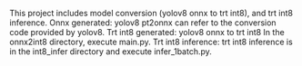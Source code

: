 This project includes model conversion (yolov8 onnx to trt int8), and trt int8 inference. 
Onnx generated:
yolov8 pt2onnx can refer to the conversion code provided by yolov8. 
Trt int8 generated:
yolov8 onnx to trt int8 In the onnx2int8 directory, execute main.py. 
Trt int8 inference:
trt int8 inference is in the int8_infer directory and execute infer_1batch.py.

